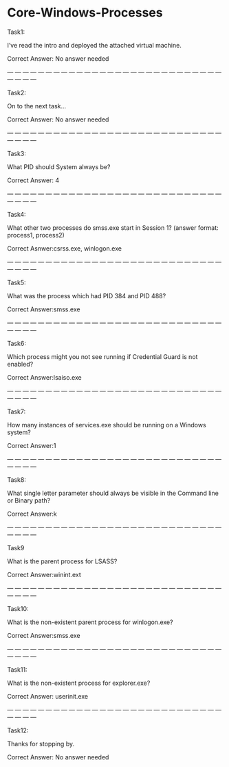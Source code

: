 # Core-Windows-Processes

Task1:

I’ve read the intro and deployed the attached virtual machine.

Correct Answer: No answer needed

— — — — — — — — — — — — — — — — — — — — — — — — — — — — — — — —

Task2:

On to the next task…

Correct Answer: No answer needed

— — — — — — — — — — — — — — — — — — — — — — — — — — — — — — — —

Task3:

What PID should System always be?

Correct Answer: 4

— — — — — — — — — — — — — — — — — — — — — — — — — — — — — — — —

Task4:

What other two processes do smss.exe start in Session 1? (answer format: process1, process2)

Correct Asnwer:csrss.exe, winlogon.exe

— — — — — — — — — — — — — — — — — — — — — — — — — — — — — — — —

Task5:

What was the process which had PID 384 and PID 488?

Correct Answer:smss.exe

— — — — — — — — — — — — — — — — — — — — — — — — — — — — — — — —

Task6:

Which process might you not see running if Credential Guard is not enabled?

Correct Answer:lsaiso.exe

— — — — — — — — — — — — — — — — — — — — — — — — — — — — — — — —

Task7:

How many instances of services.exe should be running on a Windows system?

Correct Answer:1

— — — — — — — — — — — — — — — — — — — — — — — — — — — — — — — —

Task8:

What single letter parameter should always be visible in the Command line or Binary path?

Correct Answer:k

— — — — — — — — — — — — — — — — — — — — — — — — — — — — — — — —

Task9

What is the parent process for LSASS?

Correct Answer:winint.ext

— — — — — — — — — — — — — — — — — — — — — — — — — — — — — — — —

Task10:

What is the non-existent parent process for winlogon.exe?

Correct Answer:smss.exe

— — — — — — — — — — — — — — — — — — — — — — — — — — — — — — — —

Task11:

What is the non-existent process for explorer.exe?

Correct Answer: userinit.exe

— — — — — — — — — — — — — — — — — — — — — — — — — — — — — — — —

Task12:

Thanks for stopping by.

Correct Answer: No answer needed
